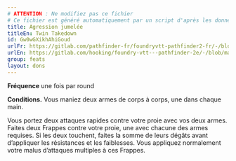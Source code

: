 ```yaml
---
# ATTENTION : Ne modifiez pas ce fichier
# Ce fichier est généré automatiquement par un script d'après les données du module Foundry VTT officiel et de sa traduction
title: Agression jumelée
titleEn: Twin Takedown
id: Gw0wGXikhAhiGoud
urlFr: https://gitlab.com/pathfinder-fr/foundryvtt-pathfinder2-fr/-/blob/master/data/feats/Gw0wGXikhAhiGoud.htm
urlEn: https://gitlab.com/hooking/foundry-vtt---pathfinder-2e/-/blob/master/packs/data/feats.db/twin-takedown.json
group: feats
layout: dons
---
```

**Fréquence** une fois par round

**Conditions.** Vous maniez deux armes de corps à corps, une dans chaque main.

Vous portez deux attaques rapides contre votre proie avec vos deux armes. Faites deux Frappes contre votre proie, une avec chacune des armes requises. Si les deux touchent, faites la somme de leurs dégâts avant d’appliquer les résistances et les faiblesses. Vous appliquez normalement votre malus d’attaques multiples à ces Frappes.


